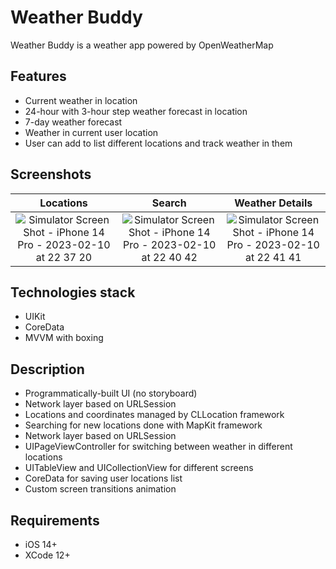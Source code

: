 # Weather Buddy
Weather Buddy is a weather app powered by OpenWeatherMap

## Features
 - Current weather in location
 - 24-hour with 3-hour step weather forecast in location
 - 7-day weather forecast
 - Weather in current user location
 - User can add to list different locations and track weather in them
 
 ## Screenshots
| Locations | Search | Weather Details |
:---:|:---:|:---:
![Simulator Screen Shot - iPhone 14 Pro - 2023-02-10 at 22 37 20](https://user-images.githubusercontent.com/90643294/218159027-b9c41b3d-7fe8-4693-8816-1bbdb06d96ba.png) | ![Simulator Screen Shot - iPhone 14 Pro - 2023-02-10 at 22 40 42](https://user-images.githubusercontent.com/90643294/218159427-aa01ead1-3bee-440f-92fd-c077b15f6c31.png) | ![Simulator Screen Shot - iPhone 14 Pro - 2023-02-10 at 22 41 41](https://user-images.githubusercontent.com/90643294/218159633-39562c59-816f-4d8a-b6e2-3474b1148e57.png)


 ## Technologies stack
 - UIKit
 - CoreData
 - MVVM with boxing
 
 ## Description
 - Programmatically-built UI (no storyboard)
 - Network layer based on URLSession
 - Locations and coordinates managed by CLLocation framework
 - Searching for new locations done with MapKit framework
 - Network layer based on URLSession
 - UIPageViewController for switching between weather in different locations
 - UITableView and UICollectionView for different screens
 - CoreData for saving user locations list
 - Custom screen transitions animation
 
 ## Requirements
 - iOS 14+
 - XCode 12+

